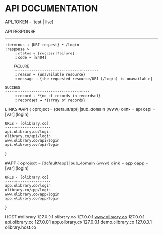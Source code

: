 API DOCUMENTATION
================================================
API_TOKEN - [test | live]


API RESPONSE
*******************************************
	:terminus → {URI request} • /login
	:response >
		::status → [success|failure]
		::code → [E404]

		FAILURE
		---------------------------------------
		::reason → {unavailable resource}
		::message → {the requested resource/URI (/login) is unavailable}

	SUCCESS
	---------------------------------------
		::record → *{no of records in recordset}
		::recordset → *{array of records}



LINKS
#API {
	oproject = [default/api] |sub_domain (www)
	olink = api
	oapi = [var] (login)

	URLs - [olibrary.co]
	---------------------
	api.olibrary.co/login
	olibrary.co/api/login
	www.olibrary.co/api/login
	api.olibrary.co/api/login
}

#APP {
	oproject = [default/app] |sub_domain (www)
	olink = app
	oapp = [var] (login)

	URLs - [olibrary.co]
	---------------------
	app.olibrary.co/login
	olibrary.co/app/login
	www.olibrary.co/app/login
	app.olibrary.co/app/login
}




HOST
#olibrary
127.0.0.1 olibrary.co
127.0.0.1 www.olibrary.co
127.0.0.1 api.olibrary.co
127.0.0.1 app.olibrary.co
127.0.0.1 demo.olibrary.co
127.0.0.1 olibrary.host.co